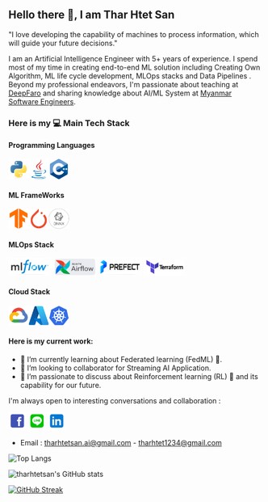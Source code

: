
## Hello there 👋, I am Thar Htet San

"I love developing the capability of machines to process information, which will guide your future decisions."


I am an Artificial Intelligence Engineer with 5+ years of experience. I spend most of my time in creating end-to-end ML solution including Creating Own Algorithm, ML life cycle development, MLOps stacks and  Data Pipelines
. Beyond my professional endeavors, I'm passionate about teaching at [DeepFaro](https://www.youtube.com/@deepfaro) and sharing knowledge about AI/ML System at [Myanmar Software Engineers](https://www.facebook.com/groups/myanmarsoftwareengineers).







### Here is my  💻 Main Tech Stack

#### Programming Languages
<img src="./images//python-original.svg" alt="python logo" width="40" height="40" /><img src="./images/java-original.svg" alt="python logo" width="40" height="40" /><img src="./images/cplusplus-original.svg" alt="python logo" width="40" height="40" />



#### ML FrameWorks
[<img src="./images/tensorflow-original.svg" alt="tensorflow logo" width="40" height="40" fill="white" />](https://www.tensorflow.org/)[<img src="./images/pytorch-original.svg" alt="pytorch logo" width="40" height="40" />](https://pytorch.org/)[<img src="./images/onnx.png" alt="ONNX logo" width="40" height="40" />](https://onnx.ai/)



#### MLOps Stack
[<img src="./images/mlflow.png" alt="mlflow logo" width="85" height="35" fill="white" />](https://mlflow.org/)
[<img src="./images/airflow.png" alt="tensorflow logo" width="85" height="35" />](https://airflow.apache.org/)
[<img src="./images/prefect.png" alt="tensorflow logo" width="85" height="35" />](https://www.prefect.io/)
[<img src="./images/terraform.png" alt="tensorflow logo" width="85" height="35" /> ](https://www.terraform.io/) 



#### Cloud Stack
<img src="./images/googlecloud-original.svg" alt="GCP logo" width="40" height="40" /><img src="./images/azure-original.svg" alt="GCP logo" width="40" height="40" /><img src="./images/kubernetes.svg" alt="tensorflow logo" width="40" height="40" /> 





####  Here is my current work:
  - 🌱 I’m currently learning about Federated learning (FedML) 🤖.
  - 👯 I’m looking to collaborator for Streaming AI Application.
  - 🤔 I’m passionate to discuss about  Reinforcement learning (RL) 🦾 and its capability for our future.
    

I'm always open to interesting conversations and collaboration :

[<img src="./images/facebook.svg" alt="facebook logo" width="35" height="35" />](https://www.facebook.com/tharhtetths) [<img src="./images/line.svg" alt="line logo" width="35" height="35" />](https://line.me/ti/p/y7UQmM1OjO) [<img src="./images/linkedin.png" alt="linkedin logo" width="35" height="35" />](https://www.linkedin.com/in/thar-htet-san-411a77164/) 

- Email : tharhtetsan.ai@gmail.com
        - tharhtet1234@gmail.com





![Top Langs](https://github-readme-stats.vercel.app/api/top-langs/?username=tharhtetsan&layout=compact&theme=tokyonight)


![tharhtetsan's GitHub stats](https://github-readme-stats.vercel.app/api?username=tharhtetsan&show_icons=true&theme=tokyonight)


[![GitHub Streak](https://github-readme-streak-stats.herokuapp.com?user=tharhtetsan&theme=buefy-dark&border_radius=10)](https://git.io/streak-stats)



